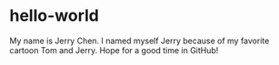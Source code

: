 # hello-world
My name is Jerry Chen. I named myself Jerry because of my favorite cartoon Tom and Jerry.
Hope for a good time in GitHub!
